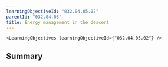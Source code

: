 ```yaml
---
learningObjectiveId: "032.04.05.02"
parentId: "032.04.05"
title: Energy management in the descent
---
```


```tsx eval
<LearningObjectives learningObjectiveId={"032.04.05.02"} />
```

## Summary
